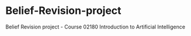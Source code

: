 # Belief-Revision-project
Belief Revision project - Course 02180 Introduction to Artificial Intelligence
